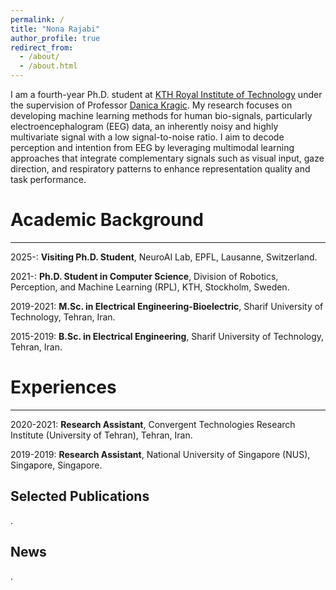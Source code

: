 ```yaml
---
permalink: /
title: "Nona Rajabi"
author_profile: true
redirect_from: 
  - /about/
  - /about.html
---
```


I am a fourth-year Ph.D. student at [KTH Royal Institute of Technology](https://www.kth.se/en) under the supervision of Professor [Danica Kragic](https://scholar.google.com/citations?user=ZlSVieAAAAAJ&hl=en). 
My research focuses on developing machine learning methods for human bio-signals, particularly electroencephalogram (EEG) data, an inherently noisy and highly multivariate signal with a low signal-to-noise ratio. I aim to decode perception and intention from EEG by leveraging multimodal learning approaches that integrate complementary signals such as visual input, gaze direction, and respiratory patterns to enhance representation quality and task performance.

Academic Background
======
---

2025-: **Visiting Ph.D. Student**, NeuroAI Lab, EPFL, Lausanne, Switzerland.

2021-: **Ph.D. Student in Computer Science**, Division of Robotics, Perception, and Machine Learning (RPL), KTH, Stockholm, Sweden.

2019-2021: **M.Sc. in Electrical Engineering-Bioelectric**, Sharif University of Technology, Tehran, Iran.

2015-2019: **B.Sc. in Electrical Engineering**, Sharif University of Technology, Tehran, Iran.

Experiences
======
---

2020-2021: **Research Assistant**, Convergent Technologies Research Institute (University of Tehran), Tehran, Iran.

2019-2019: **Research Assistant**, National University of Singapore (NUS), Singapore, Singapore.

Selected Publications
------
. 

News
------
.
